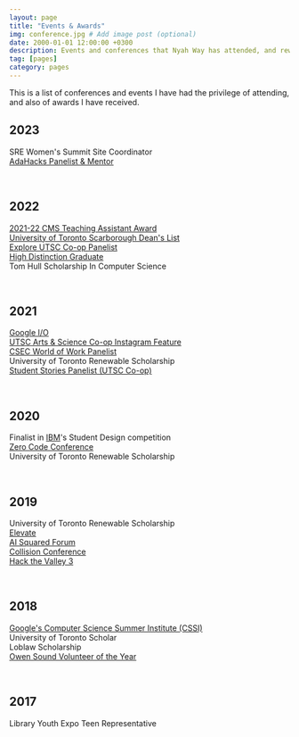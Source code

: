 ```yaml
---
layout: page
title: "Events & Awards"
img: conference.jpg # Add image post (optional)
date: 2000-01-01 12:00:00 +0300
description: Events and conferences that Nyah Way has attended, and rewards that she has received.
tag: [pages]
category: pages
---
```

This is a list of conferences and events I have had the privilege of attending, and also of awards I have received.

<div class="events">
  <h2>2023</h2>
  <p class="no-padding">
    SRE Women's Summit Site Coordinator<br>
    <a href="https://adahacks.com/" target="_blank">AdaHacks Panelist & Mentor</a>
  </p>
  <br>

  <h2>2022</h2>
  <p class="no-padding">
    <a href="https://www.utsc.utoronto.ca/ctl/utsc-teaching-awards" target="_blank">2021-22 CMS Teaching Assistant Award</a><br>
    <a href="https://www.utsc.utoronto.ca/registrar/automatic-awards" target="_blank">University of Toronto Scarborough Dean's List</a><br>
    <a href="https://utsc.utoronto.ca/admissions/" target="_blank">Explore UTSC Co-op Panelist</a><br>
    <a href="https://www.utsc.utoronto.ca/registrar/eligibility" target="_blank">High Distinction Graduate</a><br>
    Tom Hull Scholarship In Computer Science
  </p>
  <br>

  <h2>2021</h2>
  <p class="no-padding">
    <a href="https://events.google.com/io?lng=en" target="_blank">Google I/O</a><br>
    <a href="https://www.instagram.com/stories/highlights/17915647744745015/" target="_blank">UTSC Arts & Science Co-op Instagram Feature</a><br>
    <a href="https://github.com/csecutsc/csec_files/blob/0eec1f216571e339c525c22b748e40c6893b4840/2021/World%20of%20Work%202021.pdf" target="_blank">CSEC World of Work Panelist</a><br>
    University of Toronto Renewable Scholarship<br>
    <a href="https://www.utsc.utoronto.ca/artscicoop/arts-science-home" target="_blank">Student Stories Panelist (UTSC Co-op)</a><br>
  </p>
  <br>

  <h2>2020</h2>
  <p class="no-padding">
    Finalist in <a href="https://www.ibm.com/" target="_blank">IBM</a>'s Student Design competition<br>
    <a href="https://zeroqode.com/zerocodeconf" target="_blank">Zero Code Conference</a><br>
    University of Toronto Renewable Scholarship
  </p>
  <br>

  <h2>2019</h2>
  <p class="no-padding">
    University of Toronto Renewable Scholarship<br>
    <a href="https://elevate.ca/" target="_blank">Elevate</a><br>
    <a href="http://www.aisquaredforum.ca/" target="_blank">AI Squared Forum</a><br>
    <a href="https://collisionconf.com/" target="_blank">Collision Conference</a><br>
    <a href="https://www.facebook.com/hackthevalley/" target="_blank">Hack the Valley 3</a>
  </p>
  <br>

  <h2>2018</h2>
  <p class="no-padding">
    <a href="https://buildyourfuture.withgoogle.com/programs/computer-science-summer-institute/#!?detail-content-tabby_activeEl=overview" target="_blank">Google's Computer Science Summer Institute (CSSI)</a><br>
    University of Toronto Scholar<br>
    Loblaw Scholarship<br>
    <a href="http://www.bayshorebroadcasting.ca/news_item.php?NewsID=101481" target="_blank">Owen Sound Volunteer of the Year</a>
  </p>
  <br>

  <h2>2017</h2>
  <p class="no-padding">
    Library Youth Expo Teen Representative
  </p>
</div>
